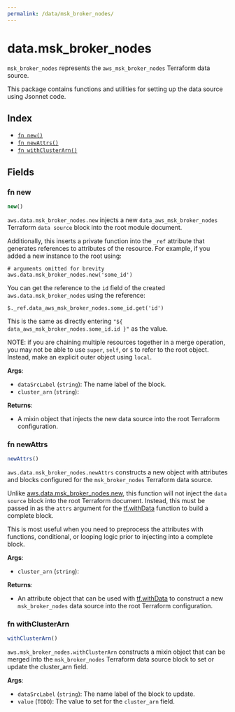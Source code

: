 ```yaml
---
permalink: /data/msk_broker_nodes/
---
```


# data.msk_broker_nodes

`msk_broker_nodes` represents the `aws_msk_broker_nodes` Terraform data source.



This package contains functions and utilities for setting up the data source using Jsonnet code.


## Index

* [`fn new()`](#fn-new)
* [`fn newAttrs()`](#fn-newattrs)
* [`fn withClusterArn()`](#fn-withclusterarn)

## Fields

### fn new

```ts
new()
```


`aws.data.msk_broker_nodes.new` injects a new `data_aws_msk_broker_nodes` Terraform `data source`
block into the root module document.

Additionally, this inserts a private function into the `_ref` attribute that generates references to attributes of the
resource. For example, if you added a new instance to the root using:

    # arguments omitted for brevity
    aws.data.msk_broker_nodes.new('some_id')

You can get the reference to the `id` field of the created `aws.data.msk_broker_nodes` using the reference:

    $._ref.data_aws_msk_broker_nodes.some_id.get('id')

This is the same as directly entering `"${ data_aws_msk_broker_nodes.some_id.id }"` as the value.

NOTE: if you are chaining multiple resources together in a merge operation, you may not be able to use `super`, `self`,
or `$` to refer to the root object. Instead, make an explicit outer object using `local`.

**Args**:
  - `dataSrcLabel` (`string`): The name label of the block.
  - `cluster_arn` (`string`): 

**Returns**:
- A mixin object that injects the new data source into the root Terraform configuration.


### fn newAttrs

```ts
newAttrs()
```


`aws.data.msk_broker_nodes.newAttrs` constructs a new object with attributes and blocks configured for the `msk_broker_nodes`
Terraform data source.

Unlike [aws.data.msk_broker_nodes.new](#fn-mskbrokernodesnew), this function will not inject the `data source`
block into the root Terraform document. Instead, this must be passed in as the `attrs` argument for the
[tf.withData](https://github.com/tf-libsonnet/core/tree/main/docs#fn-withdata) function to build a complete block.

This is most useful when you need to preprocess the attributes with functions, conditional, or looping logic prior to
injecting into a complete block.

**Args**:
  - `cluster_arn` (`string`): 

**Returns**:
  - An attribute object that can be used with [tf.withData](https://github.com/tf-libsonnet/core/tree/main/docs#fn-withdata) to construct a new `msk_broker_nodes` data source into the root Terraform configuration.


### fn withClusterArn

```ts
withClusterArn()
```

`aws.msk_broker_nodes.withClusterArn` constructs a mixin object that can be merged into the `msk_broker_nodes`
Terraform data source block to set or update the cluster_arn field.



**Args**:
  - `dataSrcLabel` (`string`): The name label of the block to update.
  - `value` (`TODO`): The value to set for the `cluster_arn` field.
